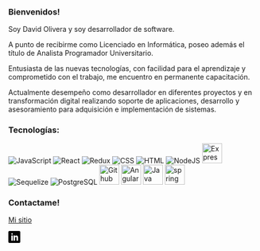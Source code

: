 ### Bienvenidos!

Soy David Olivera y soy desarrollador de software. 

A punto de recibirme como Licenciado en Informática, poseo además el título de Analista Programador Universitario.

Entusiasta de las nuevas tecnologías, con facilidad para el aprendizaje y comprometido con el trabajo, me encuentro en permanente capacitación.

Actualmente desempeño como desarrollador en diferentes proyectos y en transformación digital realizando soporte de aplicaciones, desarrollo y asesoramiento para adquisición e implementación de sistemas.

### Tecnologías:

<div>
  <img src="https://skillicons.dev/icons?i=javascript" title="JavaScript" alt="JavaScript" width="40" height="40"/>
  <img src="https://skillicons.dev/icons?i=react" title="React" alt="React" width="40" height="40"/> 
  <img src="https://skillicons.dev/icons?i=redux" title="Redux" alt="Redux " width="40" height="40"/> 
  <img src="https://skillicons.dev/icons?i=css"  title="CSS3" alt="CSS" width="40" height="40"/> 
  <img src="https://skillicons.dev/icons?i=html" title="HTML5" alt="HTML" width="40" height="40"/>  
  <img src="https://skillicons.dev/icons?i=nodejs" title="NodeJS" alt="NodeJS" width="40" height="40"/> 
  <img src="https://skillicons.dev/icons?i=express" title="Express" **alt="Express" width="40" height="40"/>
  <img src="https://seeklogo.com/images/S/sequelize-logo-9A5075DB9F-seeklogo.com.png" title="Sequelize" alt="Sequelize" width="40" height="40"/>
  <img src="https://skillicons.dev/icons?i=postgresql" title="PostgreSQL"  alt="PostgreSQL" width="40" height="40"/> 
  <img src="https://skillicons.dev/icons?i=github" title="Github" **alt="Github" width="40" height="40"/>
  <img src="https://skillicons.dev/icons?i=angular" title="Angular" **alt="Angular" width="40" height="40"/>
  <img src="https://skillicons.dev/icons?i=java" title="Java" **alt="Java" width="40" height="40"/>
  <img src="https://skillicons.dev/icons?i=spring" title="spring" **alt="spring" width="40" height="40"/>


</div>

### Contactame!

[Mi sitio](https://davidolivera-resume.netlify.app/)

<a href="https://www.linkedin.com/in/david-omar-olivera89/" title="Follow me on LinkedIn">
  <img
    width="24"
    alt="Follow me on LinkedIn"
    src="https://raw.githubusercontent.com/DavidOlivera89/DavidOlivera89/master/assets/icons/linkedin.svg"
  /></a>

